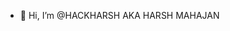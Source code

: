 - 👋 Hi, I’m @HACKHARSH AKA HARSH MAHAJAN


<!---
HACKHARSH/HACKHARSH is a ✨ special ✨ repository because its `README.md` (this file) appears on your GitHub profile.
You can click the Preview link to take a look at your changes.
--->
